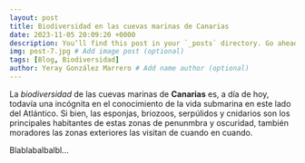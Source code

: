 ```yaml
---
layout: post
title: Biodiversidad en las cuevas marinas de Canarias
date: 2023-11-05 20:09:20 +0000
description: You’ll find this post in your `_posts` directory. Go ahead and edit it and re-build the site to see your changes. # Add post description (optional)
img: post-7.jpg # Add image post (optional)
tags: [Blog, Biodiversidad]
author: Yeray González Marrero # Add name author (optional)
---
```

La *biodiversidad* de las cuevas marinas de **Canarias** es, a día de hoy, todavía una incógnita en el conocimiento de la vida submarina en este lado del Atlántico. Si bien, las esponjas, briozoos, serpúlidos y cnidarios son los principales habitantes de estas zonas de penunmbra y oscuridad, también  moradores las zonas exteriores las visitan de cuando en cuando.  

Blablabalbalbl...